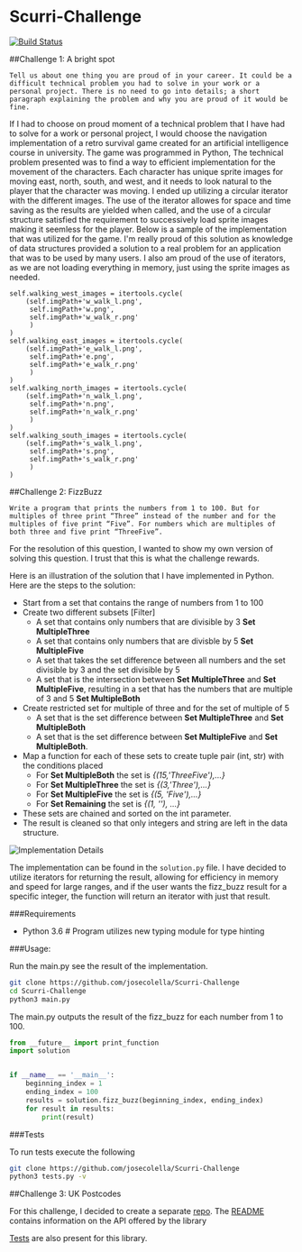 # Scurri-Challenge
[![Build Status](https://travis-ci.org/josecolella/Scurri-Challenge.svg?branch=master)](https://travis-ci.org/josecolella/Scurri-Challenge)



##Challenge 1: A bright spot

`Tell us about one thing you are proud of in your career. It could be a difficult technical problem you had to solve in your work or a personal project. There is no need to go into details; a short paragraph explaining the problem and why you are proud of it would be fine.`

If I had to choose on proud moment of a technical problem that I have had to solve for a work or personal project, I would choose the navigation implementation of a retro survival game created for an artificial intelligence course in university. The game was programmed in Python,
The technical problem presented was to find a way to efficient implementation for the movement of the characters. Each character has unique sprite images for moving east, north, south, and west, and it needs to look natural to the player that the character was moving. I ended up utilizing a circular iterator with the different images. The use of the iterator allowes for space and time saving as the results are yielded when called, and the use of a circular structure satisfied the requirement to successively load sprite images making it seemless for the player. Below is a sample of the implementation that was utilized for the game.
I'm really proud of this solution as knowledge of data structures provided a solution to a real problem for an application that was to be used by many users. I also am proud of the use of iterators, as we are not loading everything in memory, just using the sprite images as needed.

```python3
self.walking_west_images = itertools.cycle(
    (self.imgPath+'w_walk_l.png',
     self.imgPath+'w.png',
     self.imgPath+'w_walk_r.png'
     )
)
self.walking_east_images = itertools.cycle(
    (self.imgPath+'e_walk_l.png',
     self.imgPath+'e.png',
     self.imgPath+'e_walk_r.png'
     )
)
self.walking_north_images = itertools.cycle(
    (self.imgPath+'n_walk_l.png',
     self.imgPath+'n.png',
     self.imgPath+'n_walk_r.png'
     )
)
self.walking_south_images = itertools.cycle(
    (self.imgPath+'s_walk_l.png',
     self.imgPath+'s.png',
     self.imgPath+'s_walk_r.png'
     )
)
```


##Challenge 2: FizzBuzz

`Write a program that prints the numbers from 1 to 100. But for multiples of three print “Three” instead of the number and for the multiples of five print “Five”. For numbers which are multiples of both three and five print “ThreeFive”.`

For the resolution of this question, I wanted to show my own version of solving this question. I trust that this is what the challenge rewards.

Here is an illustration of the solution that I have implemented in Python.
Here are the steps to the solution:

- Start from a set that contains the range of numbers from 1 to 100
- Create two different subsets [Filter]
    - A set that contains only numbers that are divisible by 3 **Set MultipleThree**
    - A set that contains only numbers that are divisble by 5 **Set MultipleFive**  
    - A set that takes the set difference between all numbers and the set divisible by 3 and the set divisible by 5
    - A set that is the intersection between **Set MultipleThree** and **Set MultipleFive**, resulting in a set that
    has the numbers that are multiple of 3 and 5 **Set MultipleBoth**
- Create restricted set for multiple of three and for the set of multiple of 5
    - A set that is the set difference between **Set MultipleThree** and **Set MultipleBoth**
    - A set that is the set difference between **Set MultipleFive** and **Set MultipleBoth**.
- Map a function for each of these sets to create tuple pair (int, str) with the conditions placed
    - For **Set MultipleBoth** the set is *{(15,'ThreeFive'),...}*
    - For **Set MultipleThree** the set is *{(3,'Three'),...}*
    - For **Set MultipleFive** the set is *{(5, 'Five'),...}*
    - For **Set Remaining** the set is *{(1, ''), ...}*
- These sets are chained and sorted on the int parameter.
- The result is cleaned so that only integers and string are left in the data structure.

![Implementation Details](https://cl.ly/1T0E3m1m0A1C/download/Screen%20Shot%202017-01-22%20at%2019.17.17.png)

The implementation can be found in the `solution.py` file. I have decided to utilize iterators for returning the result,
allowing for efficiency in memory and speed for large ranges, and if the user wants the fizz_buzz result for a specific
integer, the function will return an iterator with just that result.

###Requirements

- Python 3.6 # Program utilizes new typing module for type hinting

###Usage:

Run the main.py see the result of the implementation.

```sh
git clone https://github.com/josecolella/Scurri-Challenge
cd Scurri-Challenge
python3 main.py
```

The main.py outputs the result of the fizz_buzz for each number from 1 to 100.

```python
from __future__ import print_function
import solution


if __name__ == '__main__':
    beginning_index = 1
    ending_index = 100
    results = solution.fizz_buzz(beginning_index, ending_index)
    for result in results:
        print(result)
```


###Tests

To run tests execute the following

```sh
git clone https://github.com/josecolella/Scurri-Challenge
python3 tests.py -v
```

##Challenge 3: UK Postcodes

For this challenge, I decided to create a separate [repo](https://github.com/josecolella/postcode_uk).
The [README](https://github.com/josecolella/postcode_uk) contains information on the API offered by the library

[Tests](https://github.com/josecolella/postcode_uk/blob/master/tests/unit/tests.py) are also present for this library.


